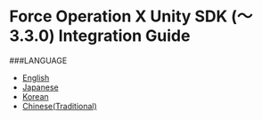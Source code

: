 # Force Operation X Unity SDK (〜 3.3.0) Integration Guide

###LANGUAGE
* [English](./lang/en/README.md)
* [Japanese](./lang/ja/README.md)
* [Korean](./lang/ko/README.md)
* [Chinese(Traditional)](./lang/zh-tw/README.md)
